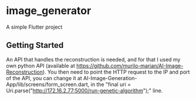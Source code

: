 # image_generator

A simple Flutter project

## Getting Started

An API that handles the reconstruction is needed, and for that I used my own python API (available at https://github.com/murilo-marian/AI-Image-Reconstruction).
You then need to point the HTTP request to the IP and port of the API, you can change it at AI-Image-Generation-App/lib/screens/form_screen.dart, in the "final uri = Uri.parse("http://172.16.2.77:5000/run-genetic-algorithm");" line.
